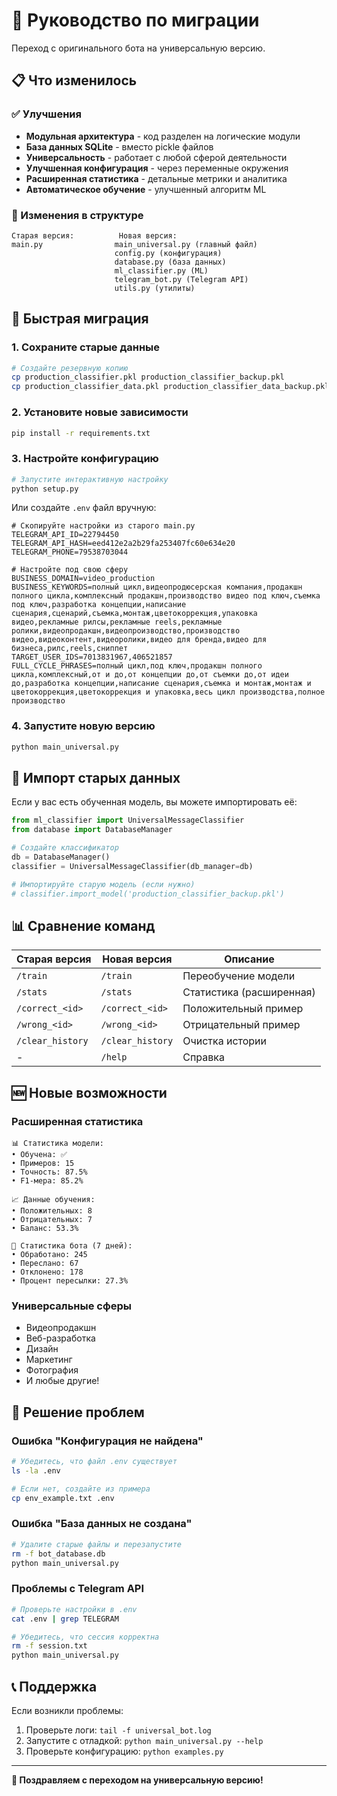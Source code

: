 # 🔄 Руководство по миграции

Переход с оригинального бота на универсальную версию.

## 📋 Что изменилось

### ✅ Улучшения
- **Модульная архитектура** - код разделен на логические модули
- **База данных SQLite** - вместо pickle файлов
- **Универсальность** - работает с любой сферой деятельности
- **Улучшенная конфигурация** - через переменные окружения
- **Расширенная статистика** - детальные метрики и аналитика
- **Автоматическое обучение** - улучшенный алгоритм ML

### 🔧 Изменения в структуре
```
Старая версия:          Новая версия:
main.py                main_universal.py (главный файл)
                       config.py (конфигурация)
                       database.py (база данных)
                       ml_classifier.py (ML)
                       telegram_bot.py (Telegram API)
                       utils.py (утилиты)
```

## 🚀 Быстрая миграция

### 1. Сохраните старые данные
```bash
# Создайте резервную копию
cp production_classifier.pkl production_classifier_backup.pkl
cp production_classifier_data.pkl production_classifier_data_backup.pkl
```

### 2. Установите новые зависимости
```bash
pip install -r requirements.txt
```

### 3. Настройте конфигурацию
```bash
# Запустите интерактивную настройку
python setup.py
```

Или создайте `.env` файл вручную:
```env
# Скопируйте настройки из старого main.py
TELEGRAM_API_ID=22794450
TELEGRAM_API_HASH=eed412e2a2b29fa253407fc60e634e20
TELEGRAM_PHONE=79538703044

# Настройте под свою сферу
BUSINESS_DOMAIN=video_production
BUSINESS_KEYWORDS=полный цикл,видеопродюсерская компания,продакшн полного цикла,комплексный продакшн,производство видео под ключ,съемка под ключ,разработка концепции,написание сценария,сценарий,съемка,монтаж,цветокоррекция,упаковка видео,рекламные рилсы,рекламные reels,рекламные ролики,видеопродакшн,видеопроизводство,производство видео,видеоконтент,видеоролики,видео для бренда,видео для бизнеса,рилс,reels,сниппет
TARGET_USER_IDS=7013831967,406521857
FULL_CYCLE_PHRASES=полный цикл,под ключ,продакшн полного цикла,комплексный,от и до,от концепции до,от съемки до,от идеи до,разработка концепции,написание сценария,съемка и монтаж,монтаж и цветокоррекция,цветокоррекция и упаковка,весь цикл производства,полное производство
```

### 4. Запустите новую версию
```bash
python main_universal.py
```

## 🔄 Импорт старых данных

Если у вас есть обученная модель, вы можете импортировать её:

```python
from ml_classifier import UniversalMessageClassifier
from database import DatabaseManager

# Создайте классификатор
db = DatabaseManager()
classifier = UniversalMessageClassifier(db_manager=db)

# Импортируйте старую модель (если нужно)
# classifier.import_model('production_classifier_backup.pkl')
```

## 📊 Сравнение команд

| Старая версия | Новая версия | Описание |
|---------------|--------------|----------|
| `/train` | `/train` | Переобучение модели |
| `/stats` | `/stats` | Статистика (расширенная) |
| `/correct_<id>` | `/correct_<id>` | Положительный пример |
| `/wrong_<id>` | `/wrong_<id>` | Отрицательный пример |
| `/clear_history` | `/clear_history` | Очистка истории |
| - | `/help` | Справка |

## 🆕 Новые возможности

### Расширенная статистика
```
📊 Статистика модели:
• Обучена: ✅
• Примеров: 15
• Точность: 87.5%
• F1-мера: 85.2%

📈 Данные обучения:
• Положительных: 8
• Отрицательных: 7
• Баланс: 53.3%

🤖 Статистика бота (7 дней):
• Обработано: 245
• Переслано: 67
• Отклонено: 178
• Процент пересылки: 27.3%
```

### Универсальные сферы
- Видеопродакшн
- Веб-разработка
- Дизайн
- Маркетинг
- Фотография
- И любые другие!

## 🐛 Решение проблем

### Ошибка "Конфигурация не найдена"
```bash
# Убедитесь, что файл .env существует
ls -la .env

# Если нет, создайте из примера
cp env_example.txt .env
```

### Ошибка "База данных не создана"
```bash
# Удалите старые файлы и перезапустите
rm -f bot_database.db
python main_universal.py
```

### Проблемы с Telegram API
```bash
# Проверьте настройки в .env
cat .env | grep TELEGRAM

# Убедитесь, что сессия корректна
rm -f session.txt
python main_universal.py
```

## 📞 Поддержка

Если возникли проблемы:

1. Проверьте логи: `tail -f universal_bot.log`
2. Запустите с отладкой: `python main_universal.py --help`
3. Проверьте конфигурацию: `python examples.py`

---

**🎉 Поздравляем с переходом на универсальную версию!**
